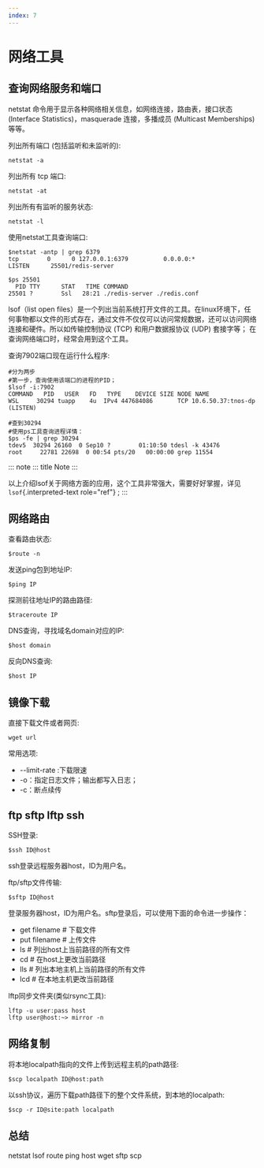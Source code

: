 ```yaml
---
index: 7
---
```

# 网络工具  

## 查询网络服务和端口

netstat 命令用于显示各种网络相关信息，如网络连接，路由表，接口状态
(Interface Statistics)，masquerade 连接，多播成员 (Multicast
Memberships) 等等。

列出所有端口 (包括监听和未监听的):

    netstat -a

列出所有 tcp 端口:

    netstat -at

列出所有有监听的服务状态:

    netstat -l

使用netstat工具查询端口:

    $netstat -antp | grep 6379
    tcp        0      0 127.0.0.1:6379          0.0.0.0:*               LISTEN      25501/redis-server

    $ps 25501
      PID TTY      STAT   TIME COMMAND
    25501 ?        Ssl   28:21 ./redis-server ./redis.conf

lsof（list open
files）是一个列出当前系统打开文件的工具。在linux环境下，任何事物都以文件的形式存在，通过文件不仅仅可以访问常规数据，还可以访问网络连接和硬件。所以如传输控制协议
(TCP) 和用户数据报协议 (UDP) 套接字等；
在查询网络端口时，经常会用到这个工具。

查询7902端口现在运行什么程序:

    #分为两步
    #第一步，查询使用该端口的进程的PID；
    $lsof -i:7902
    COMMAND   PID   USER   FD   TYPE    DEVICE SIZE NODE NAME
    WSL     30294 tuapp    4u  IPv4 447684086       TCP 10.6.50.37:tnos-dp (LISTEN)

    #查到30294
    #使用ps工具查询进程详情：
    $ps -fe | grep 30294
    tdev5  30294 26160  0 Sep10 ?        01:10:50 tdesl -k 43476
    root     22781 22698  0 00:54 pts/20   00:00:00 grep 11554

::: note
::: title
Note
:::

以上介绍lsof关于网络方面的应用，这个工具非常强大，需要好好掌握，详见
`lsof`{.interpreted-text role="ref"} ;
:::

## 网络路由

查看路由状态:

    $route -n

发送ping包到地址IP:

    $ping IP

探测前往地址IP的路由路径:

    $traceroute IP

DNS查询，寻找域名domain对应的IP:

    $host domain

反向DNS查询:

    $host IP

## 镜像下载

直接下载文件或者网页:

    wget url

常用选项:

- \--limit-rate :下载限速
- -o：指定日志文件；输出都写入日志；
- -c：断点续传

## ftp sftp lftp ssh

SSH登录:

    $ssh ID@host

ssh登录远程服务器host，ID为用户名。

ftp/sftp文件传输:

    $sftp ID@host

登录服务器host，ID为用户名。sftp登录后，可以使用下面的命令进一步操作：

- get filename \# 下载文件
- put filename \# 上传文件
- ls \# 列出host上当前路径的所有文件
- cd \# 在host上更改当前路径
- lls \# 列出本地主机上当前路径的所有文件
- lcd \# 在本地主机更改当前路径

lftp同步文件夹(类似rsync工具):

    lftp -u user:pass host
    lftp user@host:~> mirror -n

## 网络复制

将本地localpath指向的文件上传到远程主机的path路径:

    $scp localpath ID@host:path

以ssh协议，遍历下载path路径下的整个文件系统，到本地的localpath:

    $scp -r ID@site:path localpath

## 总结

netstat lsof route ping host wget sftp scp
